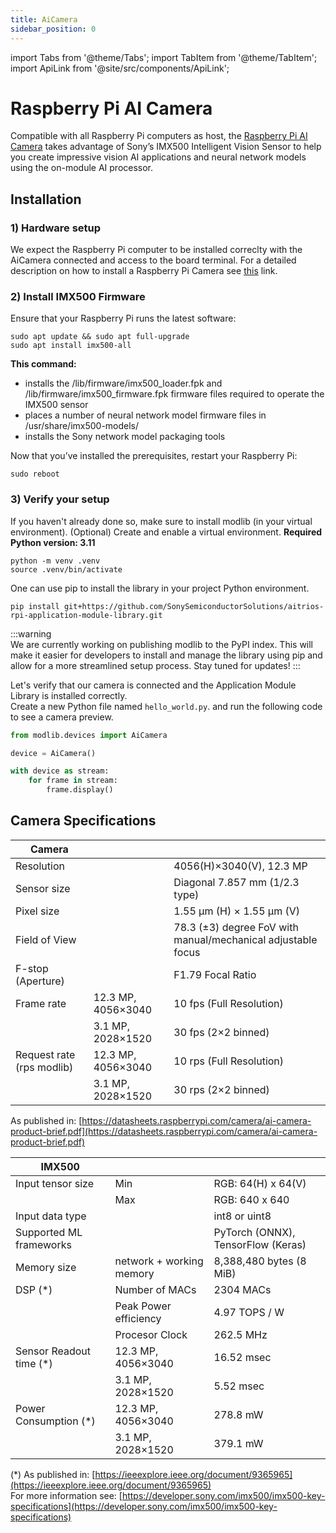 ```yaml
---
title: AiCamera
sidebar_position: 0
---
```

import Tabs from '@theme/Tabs';
import TabItem from '@theme/TabItem';
import ApiLink from '@site/src/components/ApiLink';

# Raspberry Pi AI Camera

Compatible with all Raspberry Pi computers as host, the [Raspberry Pi AI Camera](https://www.raspberrypi.com/products/ai-camera/) takes advantage of Sony’s IMX500 Intelligent Vision Sensor to help you create impressive vision AI applications and neural network models using the on-module AI processor.

## Installation

### 1) Hardware setup

We expect the Raspberry Pi computer to be installed correclty with the AiCamera connected and access to the board terminal. For a detailed description on how to install a Raspberry Pi Camera see [this](https://www.raspberrypi.com/documentation/accessories/camera.html#install-a-raspberry-pi-camera) link.

### 2) Install IMX500 Firmware

Ensure that your Raspberry Pi runs the latest software:

```shell
sudo apt update && sudo apt full-upgrade
sudo apt install imx500-all
```

**This command:**
- installs the /lib/firmware/imx500_loader.fpk and /lib/firmware/imx500_firmware.fpk firmware files required to operate the IMX500 sensor
- places a number of neural network model firmware files in /usr/share/imx500-models/
- installs the Sony network model packaging tools

Now that you’ve installed the prerequisites, restart your Raspberry Pi:
```shell
sudo reboot
```

### 3) Verify your setup

If you haven't already done so, make sure to install modlib (in your virtual environment).
(Optional) Create and enable a virtual environment.
**Required Python version: 3.11**

```shell
python -m venv .venv
source .venv/bin/activate
```

One can use pip to install the library in your project Python environment.
```shell
pip install git+https://github.com/SonySemiconductorSolutions/aitrios-rpi-application-module-library.git
```

:::warning  
We are currently working on publishing modlib to the PyPI index. This will make it easier for developers to install and manage the library using pip and allow for a more streamlined setup process. Stay tuned for updates!
:::

Let's verify that our camera is connected and the Application Module Library is installed correctly.  
Create a new Python file named `hello_world.py`. and run the following code to see a camera preview.

```python title="hello_world.py"
from modlib.devices import AiCamera

device = AiCamera()

with device as stream:
    for frame in stream:
        frame.display()
```


## Camera Specifications

| Camera | | |
|----------------------------|--------------------------|-----------|
| Resolution                 |                          | 4056(H)×3040(V), 12.3 MP |
| Sensor size                |                          | Diagonal 7.857 mm (1/2.3 type) |
| Pixel size                 |                          | 1.55 μm (H) × 1.55 μm (V) |
| Field of View              |                          | 78.3 (±3) degree FoV with manual/mechanical adjustable focus |
| F-stop (Aperture)          |                          | F1.79 Focal Ratio |
| Frame rate                 | 12.3 MP, 4056×3040       | 10 fps (Full Resolution) |
|                            | 3.1 MP, 2028×1520        | 30 fps (2×2 binned) |
| Request rate (rps modlib)  | 12.3 MP, 4056×3040       | 10 rps (Full Resolution) |
|                            | 3.1 MP, 2028×1520        | 30 rps (2×2 binned) |

As published in: [https://datasheets.raspberrypi.com/camera/ai-camera-product-brief.pdf](https://datasheets.raspberrypi.com/camera/ai-camera-product-brief.pdf)

| IMX500 | | |
|----------------------------|--------------------------|-----------|
| Input tensor size          | Min                      | RGB: 64(H) x 64(V) |
|                            | Max                      | RGB: 640 x 640 |
| Input data type            |                          | int8 or uint8 |
| Supported ML frameworks    |                          | PyTorch (ONNX), TensorFlow (Keras) |
| Memory size                | network + working memory | 8,388,480 bytes (8 MiB)  |
| DSP (*)                    | Number of MACs           | 2304 MACs|
|                            | Peak Power efficiency    | 4.97 TOPS / W |
|                            | Procesor Clock           | 262.5 MHz |
| Sensor Readout time (*)    | 12.3 MP, 4056×3040       | 16.52 msec |
|                            | 3.1 MP, 2028×1520        | 5.52 msec |
| Power Consumption (*)      | 12.3 MP, 4056×3040       | 278.8 mW |
|                            | 3.1 MP, 2028×1520        | 379.1 mW |

(*) As published in: [https://ieeexplore.ieee.org/document/9365965](https://ieeexplore.ieee.org/document/9365965)  
For more information see: [https://developer.sony.com/imx500/imx500-key-specifications](https://developer.sony.com/imx500/imx500-key-specifications)